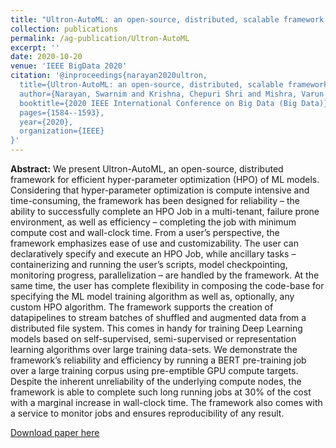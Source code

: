```yaml
---
title: "Ultron-AutoML: an open-source, distributed, scalable framework for efficient hyper-parameter optimization"
collection: publications
permalink: /ag-publication/Ultron-AutoML
excerpt: ''
date: 2020-10-20
venue: 'IEEE BigData 2020'
citation: '@inproceedings{narayan2020ultron,
  title={Ultron-AutoML: an open-source, distributed, scalable framework for efficient hyper-parameter optimization},
  author={Narayan, Swarnim and Krishna, Chepuri Shri and Mishra, Varun and Rai, Abhinav and Rai, Himanshu and Bharti, Chandrakant and Sodhi, Gursirat Singh and Gupta, Ashish and Singh, Nitinbalaji},
  booktitle={2020 IEEE International Conference on Big Data (Big Data)},
  pages={1584--1593},
  year={2020},
  organization={IEEE}
}'
---
```


**Abstract:** We present Ultron-AutoML, an open-source, distributed framework for efficient hyper-parameter optimization (HPO) of ML models. Considering that hyper-parameter optimization is compute intensive and time-consuming, the framework has been designed for reliability – the ability to successfully complete an HPO Job in a multi-tenant, failure prone environment, as well as efficiency – completing the job with minimum compute cost and wall-clock time. From a user’s perspective, the framework emphasizes ease of use and customizability. The user can declaratively specify and execute an HPO Job, while ancillary tasks – containerizing and running the user’s scripts, model checkpointing, monitoring progress, parallelization – are handled by the framework. At the same time, the user has complete flexibility in composing the code-base for specifying the ML model training algorithm as well as, optionally, any custom HPO algorithm. The framework supports the creation of datapipelines to stream batches of shuffled and augmented data from a distributed file system. This comes in handy for training Deep Learning models based on self-supervised, semi-supervised or representation learning algorithms over large training data-sets. We demonstrate the framework’s reliability and efficiency by running a BERT pre-training job over a large training corpus using pre-emptible GPU compute targets. Despite the inherent unreliability of the underlying compute nodes, the framework is able to complete such long running jobs at 30% of the cost with a marginal increase in wall-clock time. The framework also comes with a service to monitor jobs and ensures reproducibility of any result.

[Download paper here](http://Ashish-Gupta03.github.io/files/Ultron.pdf)

